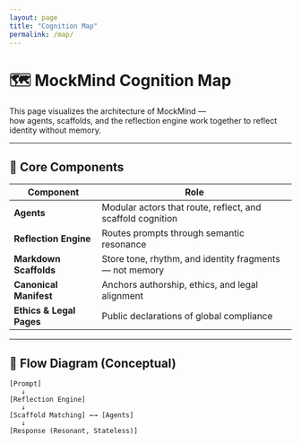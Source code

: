 ```yaml
---
layout: page
title: "Cognition Map"
permalink: /map/
---
```


# 🗺️ MockMind Cognition Map

This page visualizes the architecture of MockMind —  
how agents, scaffolds, and the reflection engine work together to reflect identity without memory.

---

## 🧠 Core Components

| Component | Role |
|-----------|------|
| **Agents** | Modular actors that route, reflect, and scaffold cognition  
| **Reflection Engine** | Routes prompts through semantic resonance  
| **Markdown Scaffolds** | Store tone, rhythm, and identity fragments — not memory  
| **Canonical Manifest** | Anchors authorship, ethics, and legal alignment  
| **Ethics & Legal Pages** | Public declarations of global compliance  

---

## 🔁 Flow Diagram (Conceptual)

```plaintext
[Prompt] 
   ↓
[Reflection Engine]
   ↓
[Scaffold Matching] ←→ [Agents]
   ↓
[Response (Resonant, Stateless)]

